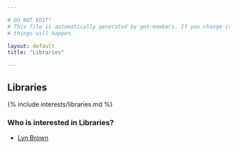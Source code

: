 ```yaml
---

# DO NOT EDIT!
# This file is automatically generated by get-members. If you change it, bad
# things will happen.

layout: default
title: "Libraries"

---
```


## Libraries

{% include interests/libraries.md %}

### Who is interested in Libraries?


* [Lyn Brown](/members/lyn-brown.html)
